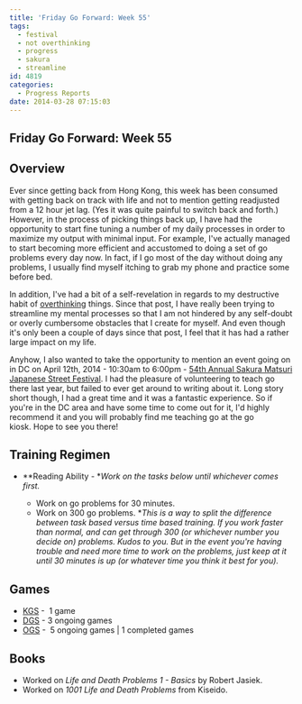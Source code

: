 ```yaml
---
title: 'Friday Go Forward: Week 55'
tags:
  - festival
  - not overthinking
  - progress
  - sakura
  - streamline
id: 4819
categories:
  - Progress Reports
date: 2014-03-28 07:15:03
---
```


## Friday Go Forward: Week 55

## Overview

Ever since getting back from Hong Kong, this week has been consumed with getting back on track with life and not to mention getting readjusted from a 12 hour jet lag. (Yes it was quite painful to switch back and forth.) However, in the process of picking things back up, I have had the opportunity to start fine tuning a number of my daily processes in order to maximize my output with minimal input. For example, I've actually managed to start becoming more efficient and accustomed to doing a set of go problems every day now. In fact, if I go most of the day without doing any problems, I usually find myself itching to grab my phone and practice some before bed.

In addition, I've had a bit of a self-revelation in regards to my destructive habit of [overthinking](http://www.bengozen.com/wgw-35-stop-overthinking/ "WGW 35: Stop Overthinking") things. Since that post, I have really been trying to streamline my mental processes so that I am not hindered by any self-doubt or overly cumbersome obstacles that I create for myself. And even though it's only been a couple of days since that post, I feel that it has had a rather large impact on my life.

Anyhow, I also wanted to take the opportunity to mention an event going on in DC on April 12th, 2014 - 10:30am to 6:00pm - [54th Annual Sakura Matsuri Japanese Street Festival](http://www.sakuramatsuri.org "Sakura Matsuri Street Festival DC Site"). I had the pleasure of volunteering to teach go there last year, but failed to ever get around to writing about it. Long story short though, I had a great time and it was a fantastic experience. So if you're in the DC area and have some time to come out for it, I'd highly recommend it and you will probably find me teaching go at the go kiosk. Hope to see you there!

## Training Regimen

*   **Reading Ability - **Work on the tasks below until whichever comes first.*

    *   Work on go problems for 30 minutes.
    *   Work on 300 go problems.
*_This is a way to split the difference between task based versus time based training. If you work faster than normal, and can get through 300 (or whichever number you decide on) problems. Kudos to you. But in the event you're having trouble and need more time to work on the problems, just keep at it until 30 minutes is up (or whatever time you think it best for you)._

## Games

*   [KGS](http://www.gokgs.com "KGS Website") -  1 game
*   [DGS](http://www.dragongoserver.net/userinfo.php?uid=60385 "Dragon Go Server - BenGoZen") - 3 ongoing games
*   [OGS](http://online-go.com/user/view/549/BenGoZen "Online Go Server - BenGoZen") -  5 ongoing games | 1 completed games

## Books

*   Worked on _Life and Death Problems 1 - Basics_ by Robert Jasiek.
*   Worked on _1001 Life and Death Problems_ from Kiseido.